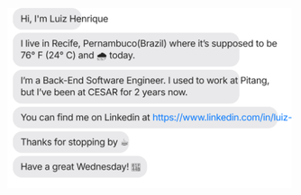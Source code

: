 [![](https://raw.githubusercontent.com/luizchaos/luizchaos/main/chat.svg?token=AAABPWFQB3UQVH67GAPKNRLAXLBQG)](https://www.linkedin.com/in/luiz-henrique-t-carvalho/)
